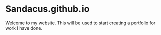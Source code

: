 # Sandacus.github.io
Welcome to my website. This will be used to start creating a portfolio for work I have done.
